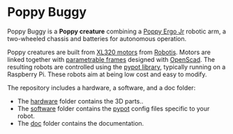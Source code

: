 # Poppy Buggy

Poppy Buggy is a **Poppy creature** combining a [Poppy Ergo Jr](https://github.com/poppy-project/poppy-ergo-jr) robotic arm, a two-wheeled chassis and batteries for autonomous operation.

Poppy creatures are built from [XL320 motors](http://support.robotis.com/en/product/dynamixel/xl-series/xl-320.htm) from [Robotis](http://en.robotis.com/index/). Motors are linked together with [parametrable frames](https://github.com/jgrizou/robotis-scad) designed with [OpenScad](http://www.openscad.org/). The resulting robots are controlled using the [pypot library](https://github.com/poppy-project/pypot), typically running on a Raspberry Pi. These robots aim at being low cost and easy to modify.

The repository includes a hardware, a software, and a doc folder:
- The [hardware](hardware) folder contains the 3D parts..
- The [software](software) folder contains the [pypot](https://github.com/poppy-project/pypot) config files specific to your robot.
- The [doc](doc) folder contains the documentation.

